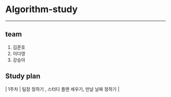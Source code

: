 # Algorithm-study

---------------------------------------------

## team

1. 김준호
2. 이다영
3. 강승아


## Study plan

| 1주차 | 팀장 정하기 , 스터디 플랜 세우기, 만날 날짜 정하기 |
